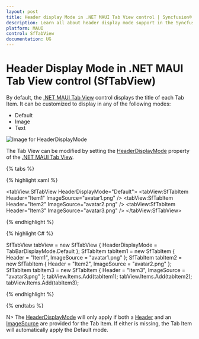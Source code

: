 ```yaml
---
layout: post
title: Header display Mode in .NET MAUI Tab View control | Syncfusion®
description: Learn all about header display mode support in the Syncfusion® .NET MAUI Tab View (SfTabView) control and more.
platform: MAUI
control: SfTabView
documentation: UG
---
```


# Header Display Mode in .NET MAUI Tab View control (SfTabView)

By default, the [.NET MAUI Tab View](https://help.syncfusion.com/cr/maui/Syncfusion.Maui.TabView.SfTabView.html) control displays the title of each Tab Item. It can be customized to display in any of the following modes:

* Default
* Image
* Text

![Image for HeaderDisplayMode](images/Header-Display-Mode.png)

The Tab View can be modified by setting the [HeaderDisplayMode](https://help.syncfusion.com/cr/maui/Syncfusion.Maui.TabView.SfTabView.html#Syncfusion_Maui_TabView_SfTabView_HeaderDisplayMode) property of the [.NET MAUI Tab View](https://help.syncfusion.com/cr/maui/Syncfusion.Maui.TabView.html).

{% tabs %}

{% highlight xaml %}

<tabView:SfTabView HeaderDisplayMode="Default">
    <tabView:SfTabItem Header="Item1" ImageSource="avatar1.png" />
    <tabView:SfTabItem Header="Item2" ImageSource="avatar2.png" />
    <tabView:SfTabItem Header="Item3" ImageSource="avatar3.png" />
</tabView:SfTabView>

{% endhighlight %}

{% highlight C# %}

SfTabView tabView = new SfTabView
{
    HeaderDisplayMode = TabBarDisplayMode.Default
};
SfTabItem tabItem1 = new SfTabItem
{
    Header = "Item1",
    ImageSource = "avatar1.png"
};
SfTabItem tabItem2 = new SfTabItem
{
    Header = "Item2",
    ImageSource = "avatar2.png"
};
SfTabItem tabItem3 = new SfTabItem
{
    Header = "Item3",
    ImageSource = "avatar3.png"
};
tabView.Items.Add(tabItem1);
tabView.Items.Add(tabItem2);
tabView.Items.Add(tabItem3);

{% endhighlight %}

{% endtabs %}

N> The [HeaderDisplayMode](https://help.syncfusion.com/cr/maui/Syncfusion.Maui.TabView.SfTabView.html#Syncfusion_Maui_TabView_SfTabView_HeaderDisplayMode) will only apply if both a [Header](https://help.syncfusion.com/cr/maui/Syncfusion.Maui.TabView.SfTabItem.html#Syncfusion_Maui_TabView_SfTabItem_Header) and an [ImageSource](https://help.syncfusion.com/cr/maui/Syncfusion.Maui.TabView.SfTabItem.html#Syncfusion_Maui_TabView_SfTabItem_ImageSource) are provided for the Tab Item. If either is missing, the Tab Item will automatically apply the Default mode.